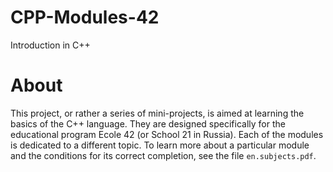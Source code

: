 # CPP-Modules-42

Introduction in C++

# About

This project, or rather a series of mini-projects, is aimed at learning the basics of the C++ language. They are designed specifically for the educational program Ecole 42 (or School 21 in Russia). Each of the modules is dedicated to a different topic. To learn more about a particular module and the conditions for its correct completion, see the file <code>en.subjects.pdf</code>. 

